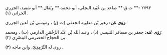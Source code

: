٢٧٩٣ -** ت ق:** صاعد بن عُبَيد البجلي، أبو محمد،** ويُقال:** أبو سَعِيد، الجزري الحراني (١) .

**رَوَى عَن:** زهير بْن معاوية الجعفي (ت ق) ، وموسى بْن أعين الجزري.

**رَوَى عَنه:** جعفر بن مسافر التنيسي (د) ، وعبد الله بْن عَبْد الرَّحْمَنِ الدارمي (ت) ، ومحمد بن الحجاج الحضرمي المِصْرِي (٢) .

روى له التِّرْمِذِيّ، وابن ماجه (٣) .